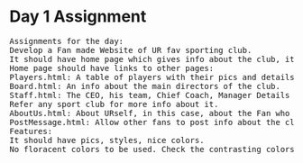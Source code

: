 # Day 1 Assignment
<pre>
Assignments for the day:
Develop a Fan made Website of UR fav sporting club. 
It should have home page which gives info about the club, its sport, its home ground and its details. 
Home page should have links to other pages:
Players.html: A table of players with their pics and details
Board.html: An info about the main directors of the club. 
Staff.html: The CEO, his team, Chief Coach, Manager Details and others. 
Refer any sport club for more info about it. 
AboutUs.html: About URself, in this case, about the Fan who has created the site and his list of players that might include previous players also. 
PostMessage.html: Allow other fans to post info about the club that could be admiration, criticism or any suggestions to the club and comments about the last game played. 
Features:
It should have pics, styles, nice colors. 
No floracent colors to be used. Check the contrasting colors.
 

</pre>
